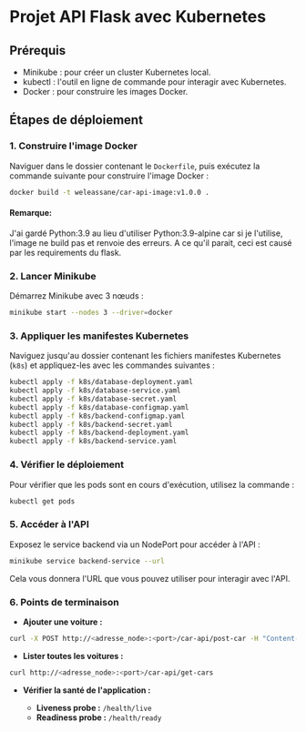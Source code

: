 
# Projet API Flask avec Kubernetes

## Prérequis

- Minikube : pour créer un cluster Kubernetes local.
- kubectl : l'outil en ligne de commande pour interagir avec Kubernetes.
- Docker : pour construire les images Docker.

## Étapes de déploiement

### 1. Construire l'image Docker

Naviguer dans le dossier contenant le `Dockerfile`, puis exécutez la commande suivante pour construire l'image Docker :

```bash
docker build -t weleassane/car-api-image:v1.0.0 .
```
#### Remarque:
J'ai gardé Python:3.9 au lieu d'utiliser Python:3.9-alpine car si je l'utilise, l'image ne build pas et renvoie des erreurs. A ce qu'il parait, ceci est causé par les requirements du flask.
### 2. Lancer Minikube

Démarrez Minikube avec 3 nœuds :

```bash
minikube start --nodes 3 --driver=docker
```

### 3. Appliquer les manifestes Kubernetes

Naviguez jusqu'au dossier contenant les fichiers manifestes Kubernetes (`k8s`) et appliquez-les avec les commandes suivantes :

```bash
kubectl apply -f k8s/database-deployment.yaml
kubectl apply -f k8s/database-service.yaml
kubectl apply -f k8s/database-secret.yaml
kubectl apply -f k8s/database-configmap.yaml
kubectl apply -f k8s/backend-configmap.yaml
kubectl apply -f k8s/backend-secret.yaml
kubectl apply -f k8s/backend-deployment.yaml
kubectl apply -f k8s/backend-service.yaml
```

### 4. Vérifier le déploiement

Pour vérifier que les pods sont en cours d'exécution, utilisez la commande :

```bash
kubectl get pods
```

### 5. Accéder à l'API

Exposez le service backend via un NodePort pour accéder à l'API :

```bash
minikube service backend-service --url
```

Cela vous donnera l'URL que vous pouvez utiliser pour interagir avec l'API.

### 6. Points de terminaison

- **Ajouter une voiture :**

```bash
curl -X POST http://<adresse_node>:<port>/car-api/post-car -H "Content-Type: application/json" -d '{"brand": "Toyota", "colour": "Red"}'
```

- **Lister toutes les voitures :**

```bash
curl http://<adresse_node>:<port>/car-api/get-cars
```

- **Vérifier la santé de l'application :**

  - **Liveness probe :** `/health/live`
  - **Readiness probe :** `/health/ready`
